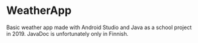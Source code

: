 # WeatherApp
Basic weather app made with Android Studio and Java as a school project in 2019.
JavaDoc is unfortunately only in Finnish.
